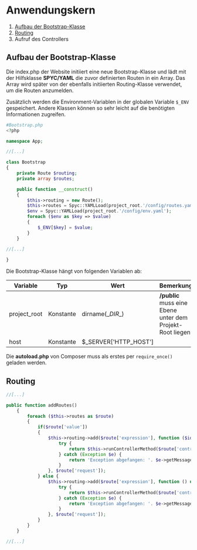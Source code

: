 # Anwendungskern

1. [Aufbau der Bootstrap-Klasse](#aufbau-der-bootstrap-klasse)
2. [Routing](#routing)
3. Aufruf des Controllers

## Aufbau der Bootstrap-Klasse
Die index.php der Website initiiert eine neue Bootstrap-Klasse und lädt mit der
Hilfsklasse **SPYC/YAML** die zuvor definierten Routen in ein Array. Das Array wird später
von der ebenfalls initiierten Routing-Klasse verwendet, um die Routen anzumelden.

Zusätzlich werden die Environment-Variablen in der globalen Variable  ``$_ENV`` gespeichert.
Andere Klassen können so sehr leicht auf die benötigten Informationen zugreifen.

````php
#Bootstrap.php
<?php

namespace App;

//[...]

class Bootstrap
{
    private Route $routing;
    private array $routes;

    public function __construct()
    {
        $this->routing = new Route();
        $this->routes = Spyc::YAMLLoad(project_root.'/config/routes.yaml');
        $env = Spyc::YAMLLoad(project_root.'/config/env.yaml');
        foreach ($env as $key => $value)
        {
            $_ENV[$key] = $value;
        }
    }
    
//[...]

}

````

Die Bootstrap-Klasse hängt von folgenden Variablen ab:

| Variable | Typ | Wert | Bemerkung |
|---|---|---|---|
|project_root|Konstante|dirname(\__DIR__)|**/public** muss eine Ebene unter dem Projekt-Root liegen|
|host|Konstante|$_SERVER['HTTP_HOST']||

Die **autoload.php** von Composer muss als erstes per ``require_once()`` geladen werden.

## Routing

````php
//[...]

public function addRoutes()
    {
        foreach ($this->routes as $route)
        {
            if($route['value'])
            {
                $this->routing->add($route['expression'], function ($id) use ($route) {
                    try {
                        return $this->runControllerMethod($route['controller'], $route['method'], $id);
                    } catch (Exception $e) {
                        return 'Exception abgefangen: '. $e->getMessage() . "\n";
                    }
                }, $route['request']);
            } else {
                $this->routing->add($route['expression'], function () use ($route) {
                    try {
                        return $this->runControllerMethod($route['controller'], $route['method']);
                    } catch (Exception $e) {
                        return 'Exception abgefangen: '. $e->getMessage() . "\n";
                    }
                }, $route['request']);
            }
        }
    }

//[...]

````